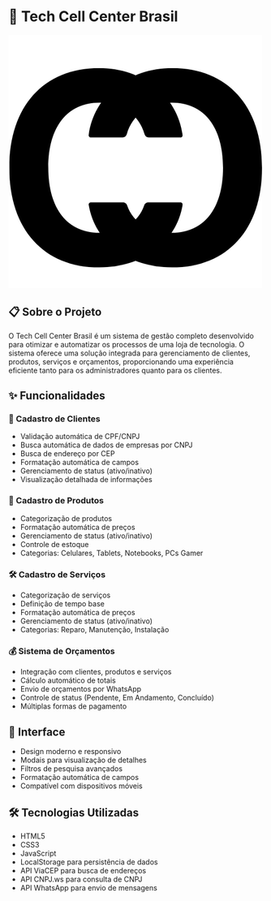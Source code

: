 # 🚀 Tech Cell Center Brasil

![Tech Cell Center Logo](logo.png)

## 📋 Sobre o Projeto

O Tech Cell Center Brasil é um sistema de gestão completo desenvolvido para otimizar e automatizar os processos de uma loja de tecnologia. O sistema oferece uma solução integrada para gerenciamento de clientes, produtos, serviços e orçamentos, proporcionando uma experiência eficiente tanto para os administradores quanto para os clientes.

## ✨ Funcionalidades

### 👥 Cadastro de Clientes
- Validação automática de CPF/CNPJ
- Busca automática de dados de empresas por CNPJ
- Busca de endereço por CEP
- Formatação automática de campos
- Gerenciamento de status (ativo/inativo)
- Visualização detalhada de informações

### 📱 Cadastro de Produtos
- Categorização de produtos
- Formatação automática de preços
- Gerenciamento de status (ativo/inativo)
- Controle de estoque
- Categorias: Celulares, Tablets, Notebooks, PCs Gamer

### 🛠️ Cadastro de Serviços
- Categorização de serviços
- Definição de tempo base
- Formatação automática de preços
- Gerenciamento de status (ativo/inativo)
- Categorias: Reparo, Manutenção, Instalação

### 💰 Sistema de Orçamentos
- Integração com clientes, produtos e serviços
- Cálculo automático de totais
- Envio de orçamentos por WhatsApp
- Controle de status (Pendente, Em Andamento, Concluído)
- Múltiplas formas de pagamento

## 🎨 Interface
- Design moderno e responsivo
- Modais para visualização de detalhes
- Filtros de pesquisa avançados
- Formatação automática de campos
- Compatível com dispositivos móveis

## 🛠️ Tecnologias Utilizadas
- HTML5
- CSS3
- JavaScript
- LocalStorage para persistência de dados
- API ViaCEP para busca de endereços
- API CNPJ.ws para consulta de CNPJ
- API WhatsApp para envio de mensagens